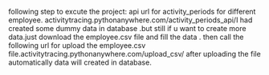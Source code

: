 following step to excute the project:
api url for activity_periods for different employee.
activitytracing.pythonanywhere.com/activity_periods_api/I had created some dummy data in database .but still if u want to create more 
data.just download the employee.csv file and fill the data . then call the following url for upload the employee.csv file.activitytracing.pythonanywhere.com/upload_csv/ 
after uploading the file automatically data will created in database.
  

